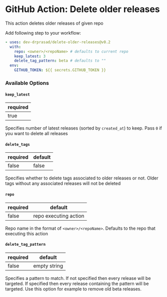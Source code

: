 # GitHub Action: Delete older releases

This action deletes older releases of given repo

Add following step to your workflow:

```yaml
- uses: dev-drprasad/delete-older-releases@v0.2
  with:
    repo: <owner>/<repoName> # defaults to current repo
    keep_latest: 3
    delete_tag_pattern: beta # defaults to ""
  env:
    GITHUB_TOKEN: ${{ secrets.GITHUB_TOKEN }}
```

### Available Options

#### `keep_latest`

| required |
| -------- |
| true     |

Specifies number of latest releases (sorted by `created_at`) to keep. Pass `0` if you want to delete all releases

#### `delete_tags`

| required | default |
| -------- | ------- |
| false    | false   |

Specifies whether to delete tags associated to older releases or not. Older tags without any associated releases will not be deleted

#### `repo`

| required | default               |
| -------- | --------------------- |
| false    | repo executing action |

Repo name in the format of `<owner>/<repoName>`. Defaults to the repo that executing this action

#### `delete_tag_pattern`

| required | default      |
| -------- | ------------ |
| false    | empty string |

Specifies a pattern to match. If not specified then every release will be targeted. If specified then every release containing the pattern will be targeted. Use this option for example to remove old beta releases.
